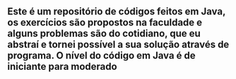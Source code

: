 ## Este é um repositório de códigos feitos em Java, os exercícios são propostos na faculdade e alguns problemas são do cotidiano, que eu abstraí e tornei possível a sua solução através de programa. O nível do código em Java é de iniciante para moderado 

